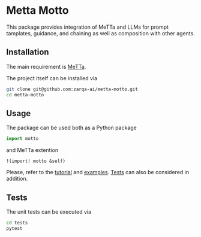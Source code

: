 # Metta Motto

This package provides integration of MeTTa and LLMs for prompt tamplates, guidance, and chaining as well as composition with other agents.

## Installation

The main requirement is [MeTTa](https://github.com/trueagi-io/hyperon-experimental/).

The project itself can be installed via
```bash
git clone git@github.com:zarqa-ai/metta-motto.git
cd metta-motto
```

## Usage

The package can be used both as a Python package
```python
import motto
```

and MeTTa extention
```
!(import! motto &self)
```

Please, refer to the [tutorial](tutorial) and [examples](examples). [Tests](tests) can also be considered in addition.

## Tests

The unit tests can be executed via

```bash
cd tests
pytest
```
